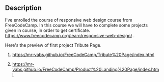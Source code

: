## Description

I've enrolled the course of responsive web design course from FreeCodeCamp. In this course we will have to complete some projects given in course, in order to get certificate.
https://www.freecodecamp.org/learn/responsive-web-design/  .



Here's the preview of first project Tribute Page.

  1.  https://mr-vabs.github.io/FreeCodeCamp/Tribute%20Page/index.html

  2.  https://mr-vabs.github.io/FreeCodeCamp/Product%20Landing%20Page/index.html
